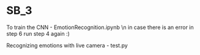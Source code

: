 # SB_3

To train the CNN - EmotionRecognition.ipynb \n
  in case there is an error in step 6 run step 4 again :)

Recognizing emotions with live camera - test.py

